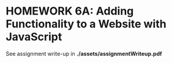 
# HOMEWORK 6A: Adding Functionality to a Website with JavaScript


See assignment write-up in **./assets/assignmentWriteup.pdf**